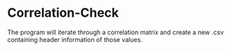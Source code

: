 # Correlation-Check
The program will iterate through a correlation matrix and create a new .csv containing header information of those values.
